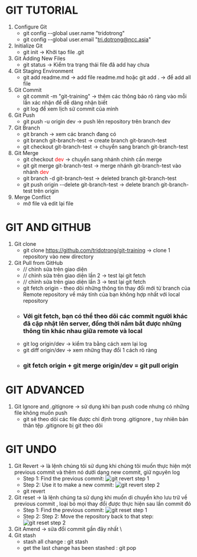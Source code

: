 # GIT TUTORIAL

1. Configure Git
   - git config --global user.name "tridotrong"
   - git config --global user.email "tri.dotrong@ncc.asia"
2. Initialize Git
   - git init -> Khởi tạo file .git
3. Git Adding New Files
   - git status -> Kiểm tra trạng thái file đã add hay chưa
4. Git Staging Environment
   - git add readme.md -> add file readme.md hoặc git add . -> để add all file
5. Git Commit
   - git commit -m "git-training" -> thêm các thông báo rõ ràng vào mỗi lần xác nhận để dễ dàng nhận biết
   - git log để xem lịch sử commit của mình
6. Git Push
   - git push -u origin dev -> push lên repository trên branch dev
7. Git Branch
   - git branch -> xem các branch đang có
   - git branch git-branch-test -> create branch git-branch-test
   - git checkout git-branch-test -> chuyển sang branch git-branch-test
8. Git Merge
   - git checkout <span style="color:red;">dev</span> -> chuyển sang nhánh chính cần merge
   - git git merge git-branch-test -> merge nhánh git-branch-test vào nhánh <span style="color:red;">dev</span>
   - git branch -d git-branch-test -> deleted branch git-branch-test
   - git push origin --delete git-branch-test -> delete branch git-branch-test trên origin
9. Merge Conflict
   - mở file và edit lại file

# GIT AND GITHUB

1. Git clone
   - git clone https://github.com/tridotrong/git-training -> clone 1 repository vào new directory
2. Git Pull from GitHub
   - // chỉnh sửa trên giao diện
   - // chỉnh sửa trên giao diện lần 2 -> test lại git fetch
   - // chỉnh sửa trên giao diện lần 3 -> test lại git fetch
   - git fetch origin - theo dõi những thông tin thay đổi mới từ branch của Remote repository về máy tính của bạn không hợp nhất với local repository
   - ### Với git fetch, bạn có thể theo dõi các commit người khác đã cập nhật lên server, đồng thời nắm bắt được những thông tin khác nhau giữa remote và local
   - git log origin/dev -> kiểm tra bằng cách xem lại log
   - git diff origin/dev -> xem những thay đổi 1 cách rõ ràng
   - ### git fetch origin + git merge origin/dev = git pull origin

# GIT ADVANCED

1. Git Ignore and .gitignore -> sử dụng khi bạn push code nhưng có những file không muốn push
   - git sẽ theo dõi các file được chỉ định trong .gitignore , tuy nhiên bản thân tệp .gitignore bị git theo dõi

# GIT UNDO

1. Git Revert -> là lệnh chúng tôi sử dụng khi chúng tôi muốn thực hiện một previous commit và thêm nó dưới dạng new commit, giữ nguyên log
   - Step 1: Find the previous commit:
     ![git revert step 1](https://www.w3schools.com/git/img_revert_part1.gif)
   - Step 2: Use it to make a new commit:
     ![git revert step 2](https://www.w3schools.com/git/img_revert_part2.gif)
   - git revert <commit-id>
2. Git reset -> là lệnh chúng ta sử dụng khi muốn di chuyển kho lưu trữ về previous commit , loại bỏ mọi thay đổi được thực hiện sau lần commit đó
   - Step 1: Find the previous commit:
     ![git reset step 1](https://www.w3schools.com/git/img_reset_part1.gif)
   - Step 2: Step 2: Move the repository back to that step:
     ![git reset step 2](https://www.w3schools.com/git/img_reset_part2.gif)
3. Git Amend -> sửa đổi commit gần đây nhất \
4. Git stash
   - stash all change : git stash
   - get the last change has been stashed : git pop
